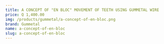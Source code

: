 ```yaml
---
title: A CONCEPT OF "EN BLOC" MOVEMENT OF TEETH USING GUMMETAL WIRE
price: Q 1,400.00
img: /products/gummetal/a-concept-of-en-bloc.png
brand: Gummetal
name: a-concept-of-en-bloc
slug: a-concept-of-en-bloc
---
```

